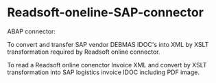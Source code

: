 # Readsoft-oneline-SAP-connector

ABAP connector:

To convert and transfer SAP vendor DEBMAS IDOC's into XML by XSLT transformation required by Readsoft online connector.

To read a Readsoft online conenctor Invoice XML and convert by XSLT transformation into SAP logistics invoice IDOC including PDF image.  
